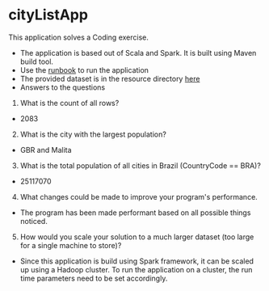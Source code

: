 # cityListApp
This application solves a Coding exercise.

- The application is based out of Scala and Spark. It is built using Maven build tool.
- Use the [runbook](https://github.com/imakarsh/cityListApp/blob/master/runbook.md) to run the application
- The provided dataset is in the resource directory [here](https://github.com/imakarsh/cityListApp/tree/master/src/main/resources/DataSets)
- Answers to the questions

1. What is the count of all rows?
- 2083
2. What is the city with the largest population?
- GBR and Malita
3. What is the total population of all cities in Brazil (CountryCode == BRA)?
- 25117070
4. What changes could be made to improve your program's performance.
- The program has been made performant based on all possible things noticed.
5. How would you scale your solution to a much larger dataset (too large for a single machine to store)?
- Since this application is build using Spark framework, it can be scaled up using a Hadoop cluster. To run the application on a cluster, the run time parameters need to be set accordingly.
